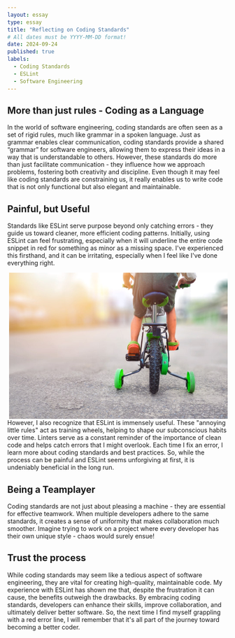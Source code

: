 ```yaml
---
layout: essay
type: essay
title: "Reflecting on Coding Standards"
# All dates must be YYYY-MM-DD format!
date: 2024-09-24
published: true
labels:
  - Coding Standards
  - ESLint
  - Software Engineering
---
```



## More than just rules - Coding as a Language

In the world of software engineering, coding standards are often seen as a set of rigid rules, much like grammar in a spoken language. Just as grammar enables clear communication, coding standards provide a shared “grammar” for software engineers, allowing them to express their ideas in a way that is understandable to others. However, these standards do more than just facilitate communication - they influence how we approach problems, fostering both creativity and discipline. Even though it may feel like coding standards are constraining us, it really enables us to write code that is not only functional but also elegant and maintainable. 


## Painful, but Useful

<style>
img[alt$=">"] {
  float: right;
  width: 500px;
  margin-left: 20px;
}
</style>

Standards like ESLint serve purpose beyond only catching errors - they guide us toward cleaner, more efficient coding patterns. Initially, using ESLint can feel frustrating, especially when it will underline the entire code snippet in red for something as minor as a missing space. I've experienced this firsthand, and it can be irritating, especially when I feel like I've done everything right.  

![Training wheels >](../img/coding-standards/training-wheels.jpg)

However, I also recognize that ESLint is immensely useful. These "annoying little rules" act as training wheels, helping to shape our subconscious habits over time. Linters serve as a constant reminder of the importance of clean code and helps catch errors that I might overlook. Each time I fix an error, I learn more about coding standards and best practices. So, while the process can be painful and ESLint seems unforgiving at first, it is undeniably beneficial in the long run.


## Being a Teamplayer

Coding standards are not just about pleasing a machine - they are essential for effective teamwork. When multiple developers adhere to the same standards, it creates a sense of uniformity that makes collaboration much smoother. Imagine trying to work on a project where every developer has their own unique style - chaos would surely ensue!



## Trust the process

While coding standards may seem like a tedious aspect of software engineering, they are vital for creating high-quality, maintainable code. My experience with ESLint has shown me that, despite the frustration it can cause, the benefits outweigh the drawbacks. By embracing coding standards, developers can enhance their skills, improve collaboration, and ultimately deliver better software. So, the next time I find myself grappling with a red error line, I will remember that it's all part of the journey toward becoming a better coder. 

